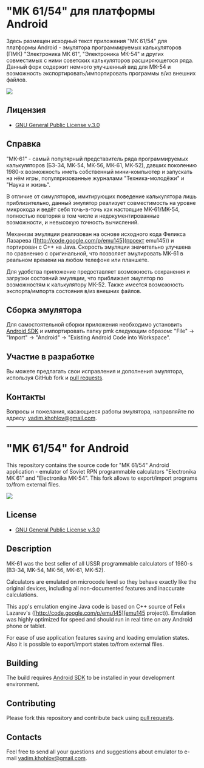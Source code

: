 # "MK 61/54" для платформы Android

Здесь размещен исходный текст приложения "МК 61/54" для платформы Android - эмулятора программируемых калькуляторов
(ПМК) "Электроника МК 61", "Электроника МК-54" и других совместимых с ними советских калькуляторов расширяющегося ряда.
Данный форк содержит немного улучшенный вид для МК-54 и возможность экспортировать/импортировать программы в/из 
внешних файлов.

<a href="https://play.google.com/store/apps/details?id=com.cax.pmk.ext&hl=ru" alt="Download from Google Play">
  <img src="http://www.android.com/images/brand/android_app_on_play_large.png">
</a>

## Лицензия

* [GNU General Public License v.3.0](http://www.gnu.org/licenses/gpl-3.0.html)


## Справка

"МК-61" - самый популярный представитель ряда программируемых калькуляторов (Б3-34, МК-54, МК-56, МК-61, МК-52), давших поколению 1980-х возможность иметь собственный мини-компьютер и запускать на нём игры, популяризованные журналами "Техника-молодёжи" и "Наука и жизнь".

В отличие от симуляторов, имитирующих поведение калькулятора лишь приблизительно, данный эмулятор реализует совместимость на уровне микрокода и ведёт себя точь-в-точь как настоящиe МК-61/MK-54, полностью повторяя в том числе и недокументированные возможности, и невысокую точность вычислений.

Механизм эмуляции реализован на основе исходного кода Феликса Лазарева ([http://code.google.com/p/emu145](проект emu145)) и портирован с C++ на Java.
Скорость эмуляции значительно улучшена по сравнению с оригинальной, что позволяет эмулировать МК-61 в реальном времени на любом телефоне или планшете.

Для удобства приложение предоставляет возможность сохранения и загрузки состояний эмуляции, что приближает эмулятор по
возможностям к калькулятору МК-52.
Также имеется возможность экспорта/импорта состояния в/из внешних файлов.


## Сборка эмулятора

Для самостоятельной сборки приложения необходимо установить [Android SDK](http://developer.android.com/sdk/index.html)
и импортировать папку pmk следующим образом: "File" -> "Import" -> "Android" -> "Existing Android Code into Workspace".


## Участие в разработке

Вы можете предлагать свои исправления и дополнения эмулятора, используя GitHub fork и
[pull requests](https://github.com/github/android/pulls).


## Контакты

Вопросы и пожелания, касающиеся работы эмулятора, направляйте по адресу: <vadim.khohlov@gmail.com>.

---

# "MK 61/54" for Android

This repository contains the source code for "MK 61/54" Android application - emulator of Soviet RPN programmable
calculators "Electronika MK 61" and "Electronika MK-54".
This fork allows to export/import programs to/from external files.

<a href="https://play.google.com/store/apps/details?id=com.cax.pmk" alt="Download from Google Play">
  <img src="http://www.android.com/images/brand/android_app_on_play_large.png">
</a>


## License

* [GNU General Public License v.3.0](http://www.gnu.org/licenses/gpl-3.0.html)


## Description

MK-61 was the best seller of all USSR programmable calculators of 1980-s (B3-34, MK-54, MK-56, MK-61, MK-52).

Calculators are emulated on microcode level so they behave exactly like the original devices, including all non-documented features and inaccurate calculations.

This app's emulation engine Java code is based on C++ source of Felix Lazarev's ([http://code.google.com/p/emu145](emu145 project)).
Emulation was highly optimized for speed and should run in real time on any Android phone or tablet.

For ease of use application features saving and loading emulation states. Also it is possible to export/import states 
to/from external files.


## Building

The build requires [Android SDK](http://developer.android.com/sdk/index.html) to be installed in your development environment.


## Contributing

Please fork this repository and contribute back using [pull requests](https://github.com/github/android/pulls).


## Contacts

Feel free to send all your questions and suggestions about emulator to e-mail <vadim.khohlov@gmail.com>.
